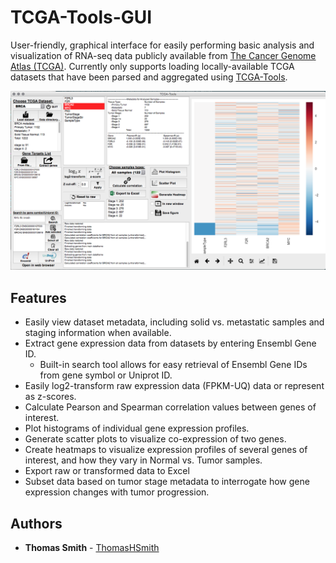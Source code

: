 # TCGA-Tools-GUI
User-friendly, graphical interface for easily performing basic analysis and visualization of RNA-seq data publicly available from [The Cancer Genome Atlas (TCGA)](https://cancergenome.nih.gov/).  Currently only supports loading locally-available TCGA datasets that have been parsed and aggregated using [TCGA-Tools](https://github.com/ThomasHSmith/TCGA-Tools).

![image](screens/example.png)

## Features
- Easily view dataset metadata, including solid vs. metastatic samples and staging information when available.
- Extract gene expression data from datasets by entering Ensembl Gene ID.
	- Built-in search tool allows for easy retrieval of Ensembl Gene IDs from gene symbol or Uniprot ID.
- Easily log2-transform raw expression data (FPKM-UQ) data or represent as z-scores.
- Calculate Pearson and Spearman correlation values between genes of interest.
- Plot histograms of individual gene expression profiles.
- Generate scatter plots to visualize co-expression of two genes.
- Create heatmaps to visualize expression profiles of several genes of interest, and how they vary in Normal vs. Tumor samples.
- Export raw or transformed data to Excel
- Subset data based on tumor stage metadata to interrogate how gene expression changes with tumor progression.


## Authors

* **Thomas Smith** - [ThomasHSmith](https://github.com/ThomasHSmith)
